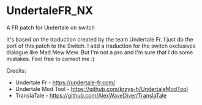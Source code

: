 # UndertaleFR_NX
A FR patch for Undertale on switch

It's based on the traduction created by the team Undertale Fr.
I just do the port of this patch to the Switch. 
I add a traduction for the switch exclusives dialogue like Mad Mew Mew.
But I'm not a pro and I'm sure that I do some mistakes.
Feel free to correct me :)

Credits:
* Undertale Fr - https://undertale-fr.com/
* Undertale Mod Tool - https://github.com/krzys-h/UndertaleModTool
* TranslaTale - https://github.com/AlexWaveDiver/TranslaTale
